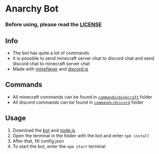 # Anarchy Bot

### Before using, please read the [LICENSE](https://github.com/ya-ilya/anarchy-bot/blob/master/LICENSE)

## Info

- The bot has quite a lot of commands
- It is possible to send minecraft server chat to discord chat and send discord chat to minecraft server chat
- Made with [mineflayer](https://github.com/PrismarineJS/mineflayer) and [discord.js](https://discord.js.org/#/)

## Commands

- All minecraft commands can be found
  in [`commands/minecraft`](https://github.com/ya-ilya/anarchy-bot/tree/master/commands/minecraft) folder
- All discord commands can be found
  in [`commands/discord`](https://github.com/ya-ilya/anarchy-bot/tree/master/commands/discord) folder

## Usage

1. Download the [bot](https://github.com/ya-ilya/anarchy-bot/archive/master.zip) and [node.js](https://nodejs.org/)
2. Open the terminal in the folder with the bot and enter `npm install`
3. After that, fill config.json
4. To start the bot, enter the `npm start` terminal
